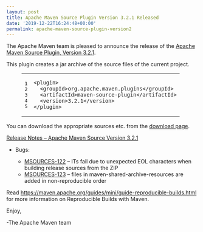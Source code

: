 ```yaml
---
layout: post
title: Apache Maven Source Plugin Version 3.2.1 Released
date: '2019-12-22T16:24:48+00:00'
permalink: apache-maven-source-plugin-version2
---
```

<div class="entry-content"><p>The Apache Maven team is pleased to announce the release of the
<a href="https://maven.apache.org/plugins/maven-source-plugin/">Apache Maven Source Plugin, Version 3.2.1</a>.</p>

<p>This plugin creates a jar archive of the source files of the current project.</p>

<figure class='code'><figcaption><span></span></figcaption><div class="highlight"><table><tr><td class="gutter"><pre class="line-numbers"><span class='line-number'>1</span>
<span class='line-number'>2</span>
<span class='line-number'>3</span>
<span class='line-number'>4</span>
<span class='line-number'>5</span>
</pre></td><td class='code'><pre><code class='xml'><span class='line'><span class="nt">&lt;plugin&gt;</span>
</span><span class='line'>  <span class="nt">&lt;groupId&gt;</span>org.apache.maven.plugins<span class="nt">&lt;/groupId&gt;</span>
</span><span class='line'>  <span class="nt">&lt;artifactId&gt;</span>maven-source-plugin<span class="nt">&lt;/artifactId&gt;</span>
</span><span class='line'>  <span class="nt">&lt;version&gt;</span>3.2.1<span class="nt">&lt;/version&gt;</span>
</span><span class='line'><span class="nt">&lt;/plugin&gt;</span>
</span></code></pre></td></tr></table></div></figure>


<p>You can download the appropriate sources etc. from the <a href="https://maven.apache.org/plugins/maven-source-plugin/download.html">download page</a>.</p>

<!-- more -->


<p><a href="https://issues.apache.org/jira/secure/ReleaseNote.jspa?projectId=12317924&amp;version=12346480">Release Notes &ndash; Apache Maven Source Version 3.2.1</a></p>

<ul>
<li><p>Bugs:</p>

<ul>
<li><a href="https://issues.apache.org/jira/browse/MSOURCES-122">MSOURCES-122</a> &ndash; ITs fail due to unexpected EOL characters when building release sources from the ZIP</li>
<li><a href="https://issues.apache.org/jira/browse/MSOURCES-123">MSOURCES-123</a> &ndash; files in maven-shared-archive-resources are added in non-reproducible order</li>
</ul>
</li>
</ul>


<p>Read <a href="https://maven.apache.org/guides/mini/guide-reproducible-builds.html">https://maven.apache.org/guides/mini/guide-reproducible-builds.html</a> for more information on Reproducible Builds with Maven.</p>

<p>Enjoy,</p>

<p>-The Apache Maven team</p>
</div>
